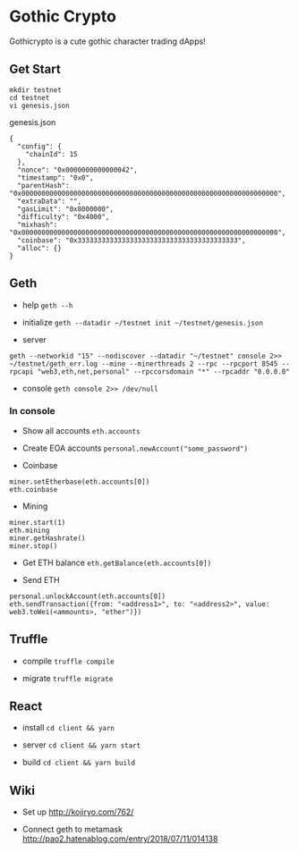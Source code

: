 # Gothic Crypto

Gothicrypto is a cute gothic character trading dApps!

## Get Start

```
mkdir testnet
cd testnet
vi genesis.json
```

genesis.json
```
{
  "config": {
    "chainId": 15
  },
  "nonce": "0x0000000000000042",
  "timestamp": "0x0",
  "parentHash": "0x0000000000000000000000000000000000000000000000000000000000000000",
  "extraData": "",
  "gasLimit": "0x8000000",
  "difficulty": "0x4000",
  "mixhash": "0x0000000000000000000000000000000000000000000000000000000000000000",
  "coinbase": "0x3333333333333333333333333333333333333333",
  "alloc": {}
}
```

## Geth

* help
`geth --h`

* initialize
`geth --datadir ~/testnet init ~/testnet/genesis.json`

* server
```
geth --networkid "15" --nodiscover --datadir "~/testnet" console 2>> ~/testnet/geth_err.log --mine --minerthreads 2 --rpc --rpcport 8545 --rpcapi "web3,eth,net,personal" --rpccorsdomain "*" --rpcaddr "0.0.0.0"
```

* console
`geth console 2>> /dev/null`

### In console

* Show all accounts
`eth.accounts`

* Create EOA accounts
`personal.newAccount("some_password")`

* Coinbase
```
miner.setEtherbase(eth.accounts[0])
eth.coinbase
```

* Mining
```
miner.start(1)
eth.mining
miner.getHashrate()
miner.stop()
```

* Get ETH balance
`eth.getBalance(eth.accounts[0])`

* Send ETH
```
personal.unlockAccount(eth.accounts[0])
eth.sendTransaction({from: "<address1>", to: "<address2>", value: web3.toWei(<ammounts>, "ether")})
```

## Truffle

* compile
`truffle compile`

* migrate
`truffle migrate`

## React

* install
`cd client && yarn`

* server
`cd client && yarn start`

* build
`cd client && yarn build`

## Wiki

* Set up 
http://kojiryo.com/762/

* Connect geth to metamask
http://pao2.hatenablog.com/entry/2018/07/11/014138
